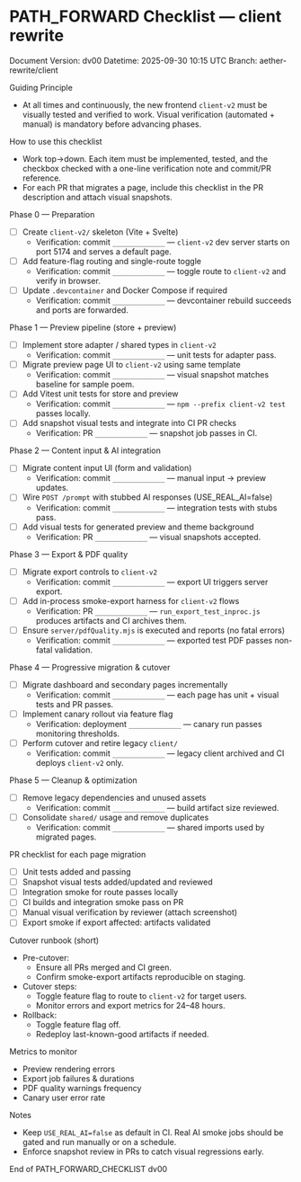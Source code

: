 # PATH_FORWARD Checklist — client rewrite

Document Version: dv00
Datetime: 2025-09-30 10:15 UTC
Branch: aether-rewrite/client

Guiding Principle

- At all times and continuously, the new frontend `client-v2` must be visually tested and verified to work. Visual verification (automated + manual) is mandatory before advancing phases.

How to use this checklist

- Work top→down. Each item must be implemented, tested, and the checkbox checked with a one-line verification note and commit/PR reference.
- For each PR that migrates a page, include this checklist in the PR description and attach visual snapshots.

Phase 0 — Preparation

- [ ] Create `client-v2/` skeleton (Vite + Svelte)
  - Verification: commit `_____________` — `client-v2` dev server starts on port 5174 and serves a default page.
- [ ] Add feature-flag routing and single-route toggle
  - Verification: commit `_____________` — toggle route to `client-v2` and verify in browser.
- [ ] Update `.devcontainer` and Docker Compose if required
  - Verification: commit `_____________` — devcontainer rebuild succeeds and ports are forwarded.

Phase 1 — Preview pipeline (store + preview)

- [ ] Implement store adapter / shared types in `client-v2`
  - Verification: commit `_____________` — unit tests for adapter pass.
- [ ] Migrate preview page UI to `client-v2` using same template
  - Verification: commit `_____________` — visual snapshot matches baseline for sample poem.
- [ ] Add Vitest unit tests for store and preview
  - Verification: commit `_____________` — `npm --prefix client-v2 test` passes locally.
- [ ] Add snapshot visual tests and integrate into CI PR checks
  - Verification: PR `_____________` — snapshot job passes in CI.

Phase 2 — Content input & AI integration

- [ ] Migrate content input UI (form and validation)
  - Verification: commit `_____________` — manual input → preview updates.
- [ ] Wire `POST /prompt` with stubbed AI responses (USE_REAL_AI=false)
  - Verification: commit `_____________` — integration tests with stubs pass.
- [ ] Add visual tests for generated preview and theme background
  - Verification: PR `_____________` — visual snapshots accepted.

Phase 3 — Export & PDF quality

- [ ] Migrate export controls to `client-v2`
  - Verification: commit `_____________` — export UI triggers server export.
- [ ] Add in-process smoke-export harness for `client-v2` flows
  - Verification: PR `_____________` — `run_export_test_inproc.js` produces artifacts and CI archives them.
- [ ] Ensure `server/pdfQuality.mjs` is executed and reports (no fatal errors)
  - Verification: commit `_____________` — exported test PDF passes non-fatal validation.

Phase 4 — Progressive migration & cutover

- [ ] Migrate dashboard and secondary pages incrementally
  - Verification: commit `_____________` — each page has unit + visual tests and PR passes.
- [ ] Implement canary rollout via feature flag
  - Verification: deployment `_____________` — canary run passes monitoring thresholds.
- [ ] Perform cutover and retire legacy `client/`
  - Verification: commit `_____________` — legacy client archived and CI deploys `client-v2` only.

Phase 5 — Cleanup & optimization

- [ ] Remove legacy dependencies and unused assets
  - Verification: commit `_____________` — build artifact size reviewed.
- [ ] Consolidate `shared/` usage and remove duplicates
  - Verification: commit `_____________` — shared imports used by migrated pages.

PR checklist for each page migration

- [ ] Unit tests added and passing
- [ ] Snapshot visual tests added/updated and reviewed
- [ ] Integration smoke for route passes locally
- [ ] CI builds and integration smoke pass on PR
- [ ] Manual visual verification by reviewer (attach screenshot)
- [ ] Export smoke if export affected: artifacts validated

Cutover runbook (short)

- Pre-cutover:
  - Ensure all PRs merged and CI green.
  - Confirm smoke-export artifacts reproducible on staging.
- Cutover steps:
  - Toggle feature flag to route to `client-v2` for target users.
  - Monitor errors and export metrics for 24–48 hours.
- Rollback:
  - Toggle feature flag off.
  - Redeploy last-known-good artifacts if needed.

Metrics to monitor

- Preview rendering errors
- Export job failures & durations
- PDF quality warnings frequency
- Canary user error rate

Notes

- Keep `USE_REAL_AI=false` as default in CI. Real AI smoke jobs should be gated and run manually or on a schedule.
- Enforce snapshot review in PRs to catch visual regressions early.

End of PATH_FORWARD_CHECKLIST dv00

